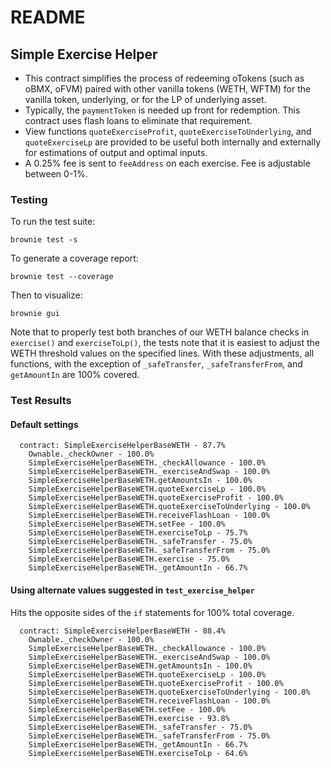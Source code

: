 # README

## Simple Exercise Helper

- This contract simplifies the process of redeeming oTokens (such as oBMX, oFVM) paired with other vanilla tokens
  (WETH, WFTM) for the vanilla token, underlying, or for the LP of underlying asset.
- Typically, the `paymentToken` is needed up front for redemption. This contract uses flash loans to eliminate that
  requirement.
- View functions `quoteExerciseProfit`, `quoteExerciseToUnderlying`, and `quoteExerciseLp` are provided to be useful
  both internally and externally for estimations of output and optimal inputs.
- A 0.25% fee is sent to `feeAddress` on each exercise. Fee is adjustable between 0-1%.

### Testing

To run the test suite:

```
brownie test -s
```

To generate a coverage report:

```
brownie test --coverage
```

Then to visualize:

```
brownie gui
```

Note that to properly test both branches of our WETH balance checks in `exercise()` and `exerciseToLp()`, the tests note
that it is easiest to adjust the WETH threshold values on the specified lines. With these adjustments, all functions,
with the exception of `_safeTransfer`, `_safeTransferFrom`, and `getAmountIn` are 100% covered.

### Test Results

#### Default settings

```
  contract: SimpleExerciseHelperBaseWETH - 87.7%
    Ownable._checkOwner - 100.0%
    SimpleExerciseHelperBaseWETH._checkAllowance - 100.0%
    SimpleExerciseHelperBaseWETH._exerciseAndSwap - 100.0%
    SimpleExerciseHelperBaseWETH.getAmountsIn - 100.0%
    SimpleExerciseHelperBaseWETH.quoteExerciseLp - 100.0%
    SimpleExerciseHelperBaseWETH.quoteExerciseProfit - 100.0%
    SimpleExerciseHelperBaseWETH.quoteExerciseToUnderlying - 100.0%
    SimpleExerciseHelperBaseWETH.receiveFlashLoan - 100.0%
    SimpleExerciseHelperBaseWETH.setFee - 100.0%
    SimpleExerciseHelperBaseWETH.exerciseToLp - 75.7%
    SimpleExerciseHelperBaseWETH._safeTransfer - 75.0%
    SimpleExerciseHelperBaseWETH._safeTransferFrom - 75.0%
    SimpleExerciseHelperBaseWETH.exercise - 75.0%
    SimpleExerciseHelperBaseWETH._getAmountIn - 66.7%
```

#### Using alternate values suggested in `test_exercise_helper`

Hits the opposite sides of the `if` statements for 100% total coverage.

```
  contract: SimpleExerciseHelperBaseWETH - 88.4%
    Ownable._checkOwner - 100.0%
    SimpleExerciseHelperBaseWETH._checkAllowance - 100.0%
    SimpleExerciseHelperBaseWETH._exerciseAndSwap - 100.0%
    SimpleExerciseHelperBaseWETH.getAmountsIn - 100.0%
    SimpleExerciseHelperBaseWETH.quoteExerciseLp - 100.0%
    SimpleExerciseHelperBaseWETH.quoteExerciseProfit - 100.0%
    SimpleExerciseHelperBaseWETH.quoteExerciseToUnderlying - 100.0%
    SimpleExerciseHelperBaseWETH.receiveFlashLoan - 100.0%
    SimpleExerciseHelperBaseWETH.setFee - 100.0%
    SimpleExerciseHelperBaseWETH.exercise - 93.8%
    SimpleExerciseHelperBaseWETH._safeTransfer - 75.0%
    SimpleExerciseHelperBaseWETH._safeTransferFrom - 75.0%
    SimpleExerciseHelperBaseWETH._getAmountIn - 66.7%
    SimpleExerciseHelperBaseWETH.exerciseToLp - 64.6%

```
